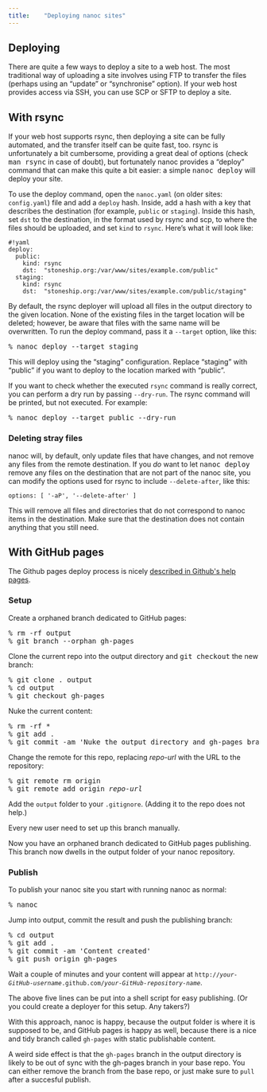 ```yaml
---
title:    "Deploying nanoc sites"
---
```


Deploying
---------

There are quite a few ways to deploy a site to a web host. The most traditional way of uploading a site involves using FTP to transfer the files (perhaps using an “update” or “synchronise” option). If your web host provides access via SSH, you can use SCP or SFTP to deploy a site.

With rsync
----------

If your web host supports rsync, then deploying a site can be fully automated, and the transfer itself can be quite fast, too. rsync is unfortunately a bit cumbersome, providing a great deal of options (check <kbd>man rsync</kbd> in case of doubt), but fortunately nanoc provides a “deploy” command that can make this quite a bit easier: a simple <kbd>nanoc deploy</kbd> will deploy your site.

To use the deploy command, open the `nanoc.yaml` (on older sites: `config.yaml`) file and add a `deploy` hash. Inside, add a hash with a key that describes the destination (for example, `public` or `staging`). Inside this hash, set `dst` to the destination, in the format used by rsync and scp, to where the files should be uploaded, and set `kind` to `rsync`. Here’s what it will look like:

	#!yaml
	deploy:
	  public:
	    kind: rsync
	    dst:  "stoneship.org:/var/www/sites/example.com/public"
	  staging:
	    kind: rsync
	    dst:  "stoneship.org:/var/www/sites/example.com/public/staging"

By default, the rsync deployer will upload all files in the output directory to the given location. None of the existing files in the target location will be deleted; however, be aware that files with the same name will be overwritten. To run the deploy command, pass it a `--target` option, like this:

<pre title="Deploying"><span class="prompt">%</span> <kbd>nanoc deploy --target staging</kbd></pre>

This will deploy using the “staging” configuration. Replace “staging” with “public” if you want to deploy to the location marked with “public”.

If you want to check whether the executed `rsync` command is really correct, you can perform a dry run by passing `--dry-run`. The rsync command will be printed, but not executed. For example:

<pre title="Performing a dry run"><span class="prompt">%</span> <kbd>nanoc deploy --target public --dry-run</kbd></pre>

### Deleting stray files

nanoc will, by default, only update files that have changes, and not remove any files from the remote destination. If you _do_ want to let <kbd>nanoc deploy</kbd> remove any files on the destination that are not part of the nanoc site, you can modify the options used for rsync to include `--delete-after`, like this:

<pre title="Custom rsync options in the deployment configuration"><code class="language-yaml">options: [ '-aP', '--delete-after' ]</code></pre>

<div class="admonition caution">This will remove all files and directories that do not correspond to nanoc items in the destination. Make sure that the destination does not contain anything that you still need.</div>

With GitHub pages
-----------------

The Github pages deploy process is nicely [described in Github's help pages](https://help.github.com/articles/creating-project-pages-manually).

### Setup

Create a orphaned branch dedicated to GitHub pages:

<pre><span class="prompt">%</span> <kbd>rm -rf output</kbd>
<span class="prompt">%</span> <kbd>git branch --orphan gh-pages</kbd></pre>

Clone the current repo into the output directory and <kbd>git checkout</kbd> the new branch:

<pre><span class="prompt">%</span> <kbd>git clone . output</kbd>
<span class="prompt">%</span> <kbd>cd output</kbd>
<span class="prompt">%</span> <kbd>git checkout gh-pages</kbd></pre>

Nuke the current content:

<pre><span class="prompt">%</span> <kbd>rm -rf *</kbd>
<span class="prompt">%</span> <kbd>git add .</kbd>
<span class="prompt">%</span> <kbd>git commit -am 'Nuke the output directory and gh-pages branch'</kbd></pre>

Change the remote for this repo, replacing <var>repo-url</var> with the URL to the repository:

<pre><span class="prompt">%</span> <kbd>git remote rm origin</kbd>
<span class="prompt">%</span> <kbd>git remote add origin</kbd> <var>repo-url</var></pre>

Add the `output` folder to your `.gitignore`. (Adding it to the repo does not help.)

Every new user need to set up this branch manually.

Now you have an orphaned branch dedicated to GitHub pages publishing. This branch now dwells in the output folder of your nanoc repository.

### Publish

To publish your nanoc site you start with running nanoc as normal:

<pre><span class="prompt">%</span> <kbd>nanoc</kbd></pre>

Jump into output, commit the result and push the publishing branch:

<pre><span class="prompt">%</span> <kbd>cd output</kbd>
<span class="prompt">%</span> <kbd>git add .</kbd>
<span class="prompt">%</span> <kbd>git commit -am 'Content created'</kbd>
<span class="prompt">%</span> <kbd>git push origin gh-pages</kbd></pre>

Wait a couple of minutes and your content will appear at <code>http://<var>your-GitHub-username</var>.github.com/<var>your-GitHub-repository-name</var></code>.

The above five lines can be put into a shell script for easy publishing. (Or you could create a deployer for this setup. Any takers?)

With this approach, nanoc is happy, because the output folder is where it is supposed to be, and GitHub pages is happy as well, because there is a nice and tidy branch called `gh-pages` with static publishable content.

A weird side effect is that the `gh-pages` branch in the output directory is likely to be out of sync with the gh-pages branch in your base repo. You can either remove the branch from the base repo, or just make sure to `pull` after a succesful publish.
